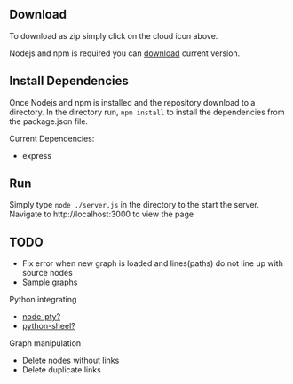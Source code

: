 ## Download
To download as zip simply click on the cloud icon above.

Nodejs and npm is required you can
[download](https://nodejs.org/en/download/) current version.

## Install Dependencies
Once Nodejs and npm is installed and the repository download to a directory. In the directory run, `npm install` to install the dependencies from the package.json file.

Current Dependencies:
* express


## Run
Simply type `node ./server.js` in the directory to the start the server. Navigate to http://localhost:3000 to view the page

## TODO

* Fix error when new graph is loaded and lines(paths) do not line up with source nodes
* Sample graphs

Python integrating
* [node-pty?](https://github.com/Microsoft/node-pty)
* [python-sheel?](https://github.com/extrabacon/python-shell)


Graph manipulation
* Delete nodes without links
* Delete duplicate links

